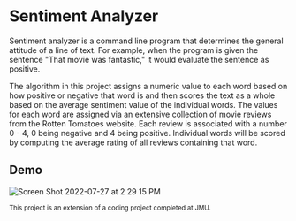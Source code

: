 # Sentiment Analyzer

Sentiment analyzer is a command line program that determines the general attitude of a line of text. For example, 
when the program is given the sentence "That movie was fantastic," it would evaluate the sentence as positive.

The algorithm in this project assigns a numeric value to each word based on how positive or negative that word 
is and then scores the text as a whole based on the average sentiment value of the individual words. The values for 
each word are assigned via an extensive collection of movie reviews from the Rotten Tomatoes website.
Each review is associated with a number 0 - 4, 0 being negative and 4 being positive. Individual words will be scored 
by computing the average rating of all reviews containing that word. 

## Demo
![Screen Shot 2022-07-27 at 2 29 15 PM](https://user-images.githubusercontent.com/106278027/181347404-181bf6e6-3306-4f89-b1b1-cc73ee2c7609.png)

<sub>This project is an extension of a coding project completed at JMU.<sub>
